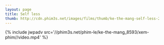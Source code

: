 ```yaml
---
layout: page
title: Self less
thumb: http://cdn.phim3s.net/images/films/thumb/ke-the-mang-self-less-2015.jpg
---
```

{% include jwpadv src='//phim3s.net/phim-le/ke-the-mang_8593/xem-phim//video.mp4' %}